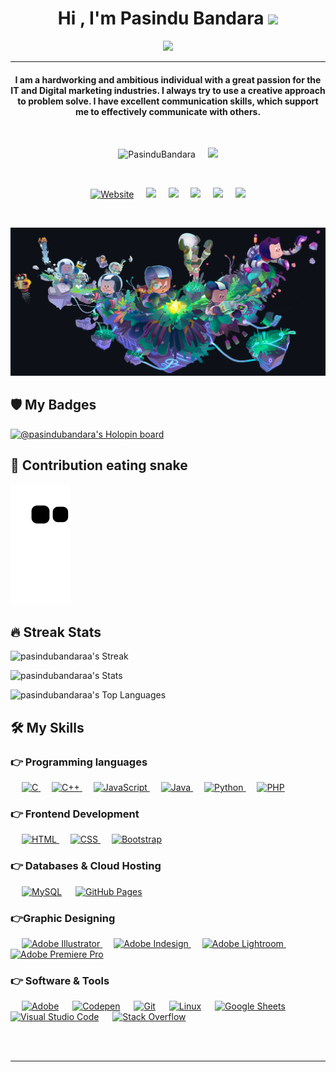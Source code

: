 <h1 align="center">Hi , I'm Pasindu Bandara <img src="https://media.giphy.com/media/hvRJCLFzcasrR4ia7z/giphy.gif" width="35"></h1>
<p align="center">
  <a href="https://github.com/DenverCoder1/readme-typing-svg"><img src="https://readme-typing-svg.herokuapp.com?color=%2344F722&lines=Cyber+Security+Student;Cyber+Security+Researcher;Graphic%20Designer;Always%20learning%20new%20things&center=true&width=500&height=50"></a>
</p> <hr/>
<h4 align="center">I am a hardworking and ambitious individual with a great
    passion for the IT and Digital marketing industries. I always try
    to use a creative approach to problem solve. I have excellent
    communication skills, which support me to effectively
    communicate with others.</h4>
<br>
<p align="center"> <img src="https://komarev.com/ghpvc/?username=PasinduBandaraa&label=Profile%20views&color=blueviolet&style=for-the-badge" alt="PasinduBandara" /> 
	&nbsp; &nbsp;
	<img src="https://img.shields.io/github/followers/pasindubandaraa?style=for-the-badge"/> </p>

 &nbsp;  

<p align="center">
  <a href="https://sites.google.com/view/pasindubandara/home/"><img src="https://img.shields.io/badge/My%20Portfolio-white?style=for-the-badge" alt="Website"/></a>
  &nbsp; &nbsp;
  <a href="mailto:pasindubandara99@gmail.com"><img src="https://img.shields.io/badge/Gmail-darkred?style=for-the-badge&logo=gmail"/></a>
	&nbsp; &nbsp;
	<a href="https://github.com/PasinduBandaraa"><img src="https://img.shields.io/badge/Github-black?style=for-the-badge&logo=github"/></a>
	&nbsp; &nbsp;
	<a href="https://linkedin.com/in/pasindubandaraa"><img src="https://img.shields.io/badge/LinkedIn-darkblue?style=for-the-badge&logo=linkedin"/></a>
	&nbsp; &nbsp;
	<a href="https://www.facebook.com/pasindu.bandara.58760"><img src="https://img.shields.io/badge/Facebook-blue?style=for-the-badge&logo=facebook"/></a>
	&nbsp; &nbsp;
	<a href="https://instagram.com/pasindubandaraa"><img src="https://img.shields.io/badge/Instagram-pink?style=for-the-badge&logo=instagram"/></a>
	
</p>

&nbsp;

<img alt="Alt text" src="image-2.png">


## 🛡️ My Badges
[![@pasindubandara's Holopin board](https://holopin.me/pasindubandara)](https://holopin.io/@pasindubandara)

## 🐍 Contribution eating snake
![snake gif](https://github.com/pasindubandaraa/pasindubandaraa/blob/output/github-contribution-grid-snake.svg)

## 🔥 Streak Stats
<p align="center">
	
![pasindubandaraa's Streak](https://github-readme-streak-stats.herokuapp.com/?user=pasindubandaraa&theme=gotham&hide_border=true)
	
![pasindubandaraa's Stats](https://github-readme-stats.vercel.app/api?username=pasindubandaraa&theme=gotham&show_icons=true&hide_border=true&count_private=true)

![pasindubandaraa's Top Languages](https://github-readme-stats.vercel.app/api/top-langs/?username=pasindubandaraa&theme=gotham&show_icons=true&hide_border=true&layout=compact)


</p>

## 🛠️ My Skills

### 👉 Programming languages

<p align="left"> 
  &emsp; 
  <a href="https://www.cprogramming.com/" target="_blank"> 
    <img alt="C" src="https://img.shields.io/badge/C%20-%232370ED.svg?logo=c&logoColor=white&style=for-the-badge">
  </a> 
  &emsp;
  <a href="https://www.w3schools.com/cpp/" target="_blank"> 
    <img alt="C++" src="https://img.shields.io/badge/C++%20-%2300599C.svg?logo=c%2B%2B&logoColor=white">
  </a> 
  &emsp;
  <a href="https://developer.mozilla.org/en-US/docs/Web/JavaScript" target="_blank"> 
     <img alt="JavaScript" src="https://img.shields.io/badge/JavaScript%20-%23F7DF1E.svg?logo=javascript&logoColor=black">
   </a>
  &emsp;
  <a href="https://www.java.com" target="_blank"> 
    <img alt="Java" src="https://img.shields.io/badge/Java-%23007396.svg?logo=java&logoColor=white">
  </a>
  &emsp;
   <a href="https://www.python.org" target="_blank">
    <img alt="Python" src="https://img.shields.io/badge/Python%20-%2314354C.svg?logo=python&logoColor=white">
  </a>
  &emsp;
  <a href="https://www.php.net/">
    <img alt="PHP" src="https://img.shields.io/badge/PHP-%23777BB4.svg?logo=php&logoColor=white"/>
  </a>
</p>

### 👉 Frontend Development
<p align="left"> 
  &emsp; 
  <a href="https://www.w3.org/html/" target="_blank"> 
   <img alt="HTML" src="https://img.shields.io/badge/HTML5%20-%23E34F26.svg?logo=html5&logoColor=white">
  </a>   
  &emsp;
  <a href="https://www.w3schools.com/css/" target="_blank">
    <img alt="CSS" src="https://img.shields.io/badge/CSS%20-%231572B6.svg?logo=css3&logoColor=white">
  </a> 
   &emsp;
  <a href="https://getbootstrap.com" target="_blank"> 
    <img alt="Bootstrap" src="https://img.shields.io/badge/Bootstrap-%23563D7C.svg?style=flat&logo=bootstrap&logoColor=white"/>
  </a>
</p>

### 👉 Databases & Cloud Hosting
<p align="left">
  &emsp;
    <a href="https://www.mysql.com/"><img alt="MySQL" src="https://img.shields.io/badge/MySQL-%2300f.svg?style=flat&llogo=mysql&logoColor=white"></a>
  &emsp;
    <a href="https://www.github.com"><img alt="GitHub Pages" src="https://img.shields.io/badge/GitHub%20Pages-%23327FC7.svg?style=flat&llogo=github&logoColor=white"></a>
 </p>
  
### 👉Graphic Designing
<p align="left">
  &emsp;
   <a href="https://www.adobe.com/in/products/illustrator.html" target="_blank"> 
    <img alt="Adobe Illustrator" src="https://img.shields.io/badge/Adobe Illustrator-%23FF9A00.svg?style=flat&logo=adobeillustrator&logoColor=white"/>
  </a> 
  &emsp;
  <a href="https://www.adobe.com/in/products/indesign.html" target="_blank"> 
    <img alt="Adobe Indesign" src="https://img.shields.io/badge/Adobe Indesign-%e749a0.svg?style=flat&logo=adobeindesign&logoColor=white"/> 
  </a> 
    &emsp;
  <a href="https://www.adobe.com/in/products/photoshop-lightroom.html" target="_blank"> 
    <img alt="Adobe Lightroom" src="https://img.shields.io/badge/Adobe Lightroom-%2300f.svg?style=flat&logo=adobelightroom&logoColor=white"/>
  </a>
   &emsp;
  <a href="https://www.adobe.com/in/products/premiere.html" target="_blank"> 
   <img alt="Adobe Premiere Pro" src="https://img.shields.io/badge/Adobe Premiere Pro-%2300f.svg?style=flat&logo=adobepremierepro&logoColor=white"/>
  </a>
 </p>

 ### 👉 Software & Tools
 
<p>
  &emsp;
    <a href="#"><img alt="Adobe" src="https://img.shields.io/badge/Adobe%20-%23FF0000.svg?logo=adobe&logoColor=white"></a>
  &emsp;
    <a href="#"><img alt="Codepen" src="https://img.shields.io/badge/Codepen-000000.svg?logo=codepen&logoColor=white"></a>
  &emsp;
    <a href="#"><img alt="Git" src="https://img.shields.io/badge/Git%20-%23F05033.svg?logo=git&logoColor=white"></a>
  &emsp;
    <a href="#"><img alt="Linux" src="https://img.shields.io/badge/Linux-FCC624?style=flat&logo=linux&logoColor=black"></a>
  &emsp;
    <a href="#"><img alt="Google Sheets" src="https://img.shields.io/badge/Google%20Sheets%20-%2334A853.svg?logo=google%20sheets&logoColor=white"></a>
  &emsp;
    <a href="#"><img alt="Visual Studio Code" src="https://img.shields.io/badge/Visual%20Studio%20Code-0078d7.svg?logo=visual-studio-code&logoColor=white"></a>
  &emsp;
    <a href="#"><img alt="Stack Overflow" src="https://img.shields.io/badge/-Stack%20Overflow-FE7A16?logo=stack-overflow&logoColor=white"></a>
  &emsp;
</p>

<br/>

<br/>

<hr/>
